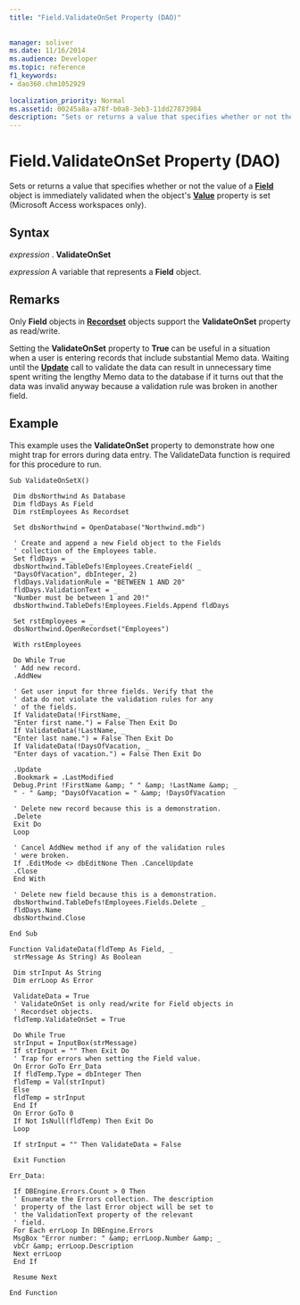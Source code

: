 ```yaml
---
title: "Field.ValidateOnSet Property (DAO)"
 
 
manager: soliver
ms.date: 11/16/2014
ms.audience: Developer
ms.topic: reference
f1_keywords:
- dao360.chm1052929
  
localization_priority: Normal
ms.assetid: 00245a8a-a78f-b0a8-3eb3-11dd27873984
description: "Sets or returns a value that specifies whether or not the value of a Field object is immediately validated when the object's Value property is set (Microsoft Access workspaces only)."
---
```


# Field.ValidateOnSet Property (DAO)

Sets or returns a value that specifies whether or not the value of a **[Field](field-object-dao.md)** object is immediately validated when the object's **[Value](field-value-property-dao.md)** property is set (Microsoft Access workspaces only). 
  
## Syntax

 *expression*  . **ValidateOnSet**
  
 *expression*  A variable that represents a **Field** object. 
  
## Remarks

Only **Field** objects in **[Recordset](recordset-object-dao.md)** objects support the **ValidateOnSet** property as read/write. 
  
Setting the **ValidateOnSet** property to **True** can be useful in a situation when a user is entering records that include substantial Memo data. Waiting until the **[Update](recordset-update-method-dao.md)** call to validate the data can result in unnecessary time spent writing the lengthy Memo data to the database if it turns out that the data was invalid anyway because a validation rule was broken in another field. 
  
## Example

This example uses the **ValidateOnSet** property to demonstrate how one might trap for errors during data entry. The ValidateData function is required for this procedure to run. 
  
```
Sub ValidateOnSetX() 
 
 Dim dbsNorthwind As Database 
 Dim fldDays As Field 
 Dim rstEmployees As Recordset 
 
 Set dbsNorthwind = OpenDatabase("Northwind.mdb") 
 
 ' Create and append a new Field object to the Fields 
 ' collection of the Employees table. 
 Set fldDays = _ 
 dbsNorthwind.TableDefs!Employees.CreateField( _ 
 "DaysOfVacation", dbInteger, 2) 
 fldDays.ValidationRule = "BETWEEN 1 AND 20" 
 fldDays.ValidationText = _ 
 "Number must be between 1 and 20!" 
 dbsNorthwind.TableDefs!Employees.Fields.Append fldDays 
 
 Set rstEmployees = _ 
 dbsNorthwind.OpenRecordset("Employees") 
 
 With rstEmployees 
 
 Do While True 
 ' Add new record. 
 .AddNew 
 
 ' Get user input for three fields. Verify that the 
 ' data do not violate the validation rules for any 
 ' of the fields. 
 If ValidateData(!FirstName, _ 
 "Enter first name.") = False Then Exit Do 
 If ValidateData(!LastName, _ 
 "Enter last name.") = False Then Exit Do 
 If ValidateData(!DaysOfVacation, _ 
 "Enter days of vacation.") = False Then Exit Do 
 
 .Update 
 .Bookmark = .LastModified 
 Debug.Print !FirstName &amp; " " &amp; !LastName &amp; _ 
 " - " &amp; "DaysOfVacation = " &amp; !DaysOfVacation 
 
 ' Delete new record because this is a demonstration. 
 .Delete 
 Exit Do 
 Loop 
 
 ' Cancel AddNew method if any of the validation rules 
 ' were broken. 
 If .EditMode <> dbEditNone Then .CancelUpdate 
 .Close 
 End With 
 
 ' Delete new field because this is a demonstration. 
 dbsNorthwind.TableDefs!Employees.Fields.Delete _ 
 fldDays.Name 
 dbsNorthwind.Close 
 
End Sub 
 
Function ValidateData(fldTemp As Field, _ 
 strMessage As String) As Boolean 
 
 Dim strInput As String 
 Dim errLoop As Error 
 
 ValidateData = True 
 ' ValidateOnSet is only read/write for Field objects in 
 ' Recordset objects. 
 fldTemp.ValidateOnSet = True 
 
 Do While True 
 strInput = InputBox(strMessage) 
 If strInput = "" Then Exit Do 
 ' Trap for errors when setting the Field value. 
 On Error GoTo Err_Data 
 If fldTemp.Type = dbInteger Then 
 fldTemp = Val(strInput) 
 Else 
 fldTemp = strInput 
 End If 
 On Error GoTo 0 
 If Not IsNull(fldTemp) Then Exit Do 
 Loop 
 
 If strInput = "" Then ValidateData = False 
 
 Exit Function 
 
Err_Data: 
 
 If DBEngine.Errors.Count > 0 Then 
 ' Enumerate the Errors collection. The description 
 ' property of the last Error object will be set to 
 ' the ValidationText property of the relevant 
 ' field. 
 For Each errLoop In DBEngine.Errors 
 MsgBox "Error number: " &amp; errLoop.Number &amp; _ 
 vbCr &amp; errLoop.Description 
 Next errLoop 
 End If 
 
 Resume Next 
 
End Function 

```


